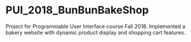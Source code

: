 # PUI_2018_BunBunBakeShop
Project for Programmable User Interface course Fall 2018.
Implemented a bakery website with dynamic product display and shopping cart features.
